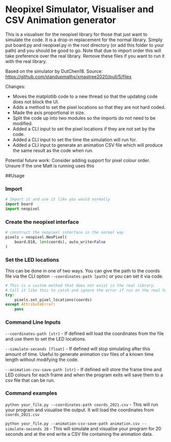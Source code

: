 # Neopixel Simulator, Visualiser and CSV Animation generator

This is a visualiser for the neopixel library for those that just want to simulate the code.
It is a drop-in replacement for the normal library.
Simply put board.py and neopixel.py in the root directory (or add this folder to your path) and you should be good to go.
Note that due to import order this will take preference over the real library. Remove these files if you want to run it with the real library.

Based on the simulator by DutChen18. Source: https://github.com/standupmaths/xmastree2020/pull/5/files

Changes:
- Moves the matplotlib code to a new thread so that the updating code does not block the UI.
- Adds a method to set the pixel locations so that they are not hard coded.
- Made the axis proportional in size.
- Split the code up into two modules so the imports do not need to be modified.
- Added a CLI input to set the pixel locations if they are not set by the code.
- Added a CLI input to set the time the simulation will run for.
- Added a CLI input to generate an animation CSV file which will produce the same result as the code when run.

Potential future work:
Consider adding support for pixel colour order.
Unsure if the one Matt is running uses this

##Usage

### Import
```py
# Import it and use it like you would normally
import board
import neopixel
```

### Create the neopixel interface
```py
# construct the neopixel interface in the normal way
pixels = neopixel.NeoPixel(
    board.D18, len(coords), auto_write=False
)
```

### Set the LED locations
This can be done in one of two ways. You can give the path to the coords file via the CLI option `--coordinates-path [path]` or you can set it via code.

```py
# This is a custom method that does not exist in the real library.
# Call it like this to catch and ignore the error if run on the real hardware.
try:
    pixels.set_pixel_locations(coords)
except AttributeError:
    pass
```

### Command Line Inputs
`--coordinates-path [str]` - If defined will load the coordinates from the file and use them to set the LED locations.

`--simulate-seconds [float]` - If defined will stop simulating after this amount of time. Useful to generate animation csv files of a known time length without modifying the code. 

`--animation-csv-save-path [str]` - If defined will store the frame time and LED colours for each frame and when the program exits will save them to a csv file that can be run.


### Command examples

`python your_file.py --coordinates-path coords_2021.csv` - This will run your program and visualise the output. It will load the coordinates from `coords_2021.csv`

`python your_file.py --animation-csv-save-path animation.csv --simulate-seconds 20` - This will simulate and visualise your program for 20 seconds and at the end write a CSV file containing the animation data.
